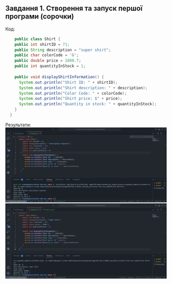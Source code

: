 ## Завдання 1. Створення та запуск першої програми (сорочки)
Код:

```java
    public class Shirt {
    public int shirtID = 71;
    public String description = "super shirt";
    public char colorCode = 'G';
    public double price = 1000.7;
    public int quantityInStock = 1;
    
    public void displayShirtInformation() {
      System.out.println("Shirt ID: " + shirtID);
      System.out.println("Shirt description: " + description);
      System.out.println("Color Code: " + colorCode);
      System.out.println("Shirt price: $" + price);
      System.out.println("Quantity in stock: " + quantityInStock);
    }
  }
```

Результати:
![Alt text](img/task1.1.png "First test")
![Alt text](img/task1.2.png "Second test")